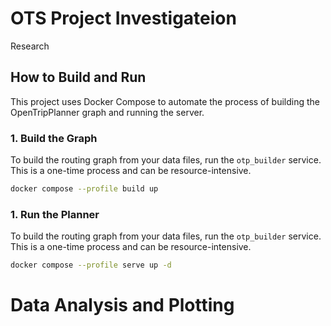 #


# OTS Project Investigateion
Research 

## How to Build and Run

This project uses Docker Compose to automate the process of building the OpenTripPlanner graph and running the server.

### 1. Build the Graph

To build the routing graph from your data files, run the `otp_builder` service. This is a one-time process and can be resource-intensive.

```sh
docker compose --profile build up
```
### 1. Run the Planner

To build the routing graph from your data files, run the `otp_builder` service. This is a one-time process and can be resource-intensive.

```sh
docker compose --profile serve up -d
```

# Data Analysis and Plotting

